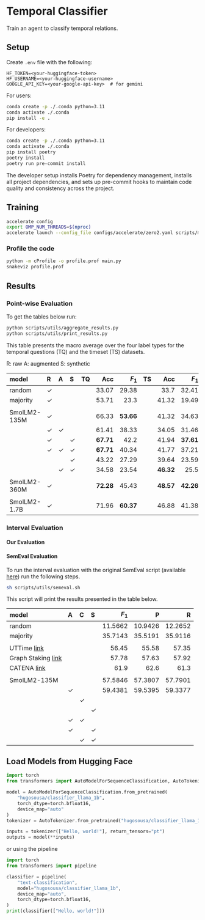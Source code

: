 # Temporal Classifier

Train an agent to classify temporal relations.

## Setup

Create `.env` file with the following:

```
HF_TOKEN=<your-huggingface-token>
HF_USERNAME=<your-huggingface-username>
GOOGLE_API_KEY=<your-google-api-key>  # for gemini
```

For users:

```sh
conda create -p ./.conda python=3.11
conda activate ./.conda
pip install -e .
```

For developers:

```sh
conda create -p ./.conda python=3.11
conda activate ./.conda
pip install poetry
poetry install
poetry run pre-commit install
```

The developer setup installs Poetry for dependency management, installs all project dependencies, and sets up pre-commit hooks to maintain code quality and consistency across the project.

## Training

```sh
accelerate config
export OMP_NUM_THREADS=$(nproc)
accelerate launch --config_file configs/accelerate/zero2.yaml scripts/model/train.py 
```

### Profile the code

```sh
python -m cProfile -o profile.prof main.py
snakeviz profile.prof
```

## Results

### Point-wise Evaluation

To get the tables below run:

```sh
python scripts/utils/aggregate_results.py
python scripts/utils/print_results.py
```

This table presents the macro average over the four label types for the temporal questions (TQ) and the timeset (TS) datasets. 

R: raw
A: augmented
S: synthetic


| model        | R    | A    | S    | TQ   |       Acc |     $F_1$ | TS   |       Acc |     $F_1$ |
| :----------- | :--- | :--- | :--- | :--- | --------: | --------: | :--- | --------: | --------: |
| random       | ✓    |      |      |      |     33.07 |     29.38 |      |      33.7 |     32.41 |
| majority     | ✓    |      |      |      |     53.71 |      23.3 |      |     41.32 |     19.49 |
|              |      |      |      |      |           |           |      |           |           |
| SmolLM2-135M | ✓    |      |      |      |     66.33 | **53.66** |      |     41.32 |     34.63 |
|              | ✓    | ✓    |      |      |     61.41 |     38.33 |      |     34.05 |     31.46 |
|              | ✓    |      | ✓    |      | **67.71** |      42.2 |      |     41.94 | **37.61** |
|              | ✓    | ✓    | ✓    |      | **67.71** |     40.34 |      |     41.77 |     37.21 |
|              |      |      | ✓    |      |     43.22 |     27.29 |      |     39.64 |     23.59 |
|              |      | ✓    | ✓    |      |     34.58 |     23.54 |      | **46.32** |      25.5 |
|              |      |      |      |      |           |           |      |           |           |
| SmolLM2-360M | ✓    |      |      |      | **72.28** |     45.43 |      | **48.57** | **42.26** |
|              |      |      |      |      |           |           |      |           |           |
| SmolLM2-1.7B | ✓    |      |      |      |     71.96 | **60.37** |      |     46.88 |     41.38 |


### Interval Evaluation

#### Our Evaluation


#### SemEval Evaluation

To run the interval evaluation with the original SemEval script (available [here](https://github.com/naushadzaman/tempeval3_toolkit)) run the following steps.

```sh
sh scripts/utils/semeval.sh
```

This script will print the results presented in the table below.

| model                                                                            | A    | C    | S    |   $F_1$ |       P |       R |
| :------------------------------------------------------------------------------- | :--- | :--- | :--- | ------: | ------: | ------: |
| random                                                                           |      |      |      | 11.5662 | 10.9426 | 12.2652 |
| majority                                                                         |      |      |      | 35.7143 | 35.5191 | 35.9116 |
|                                                                                  |      |      |      |         |         |         |
| UTTime [link](https://aclanthology.org/S13-2015.pdf)                             |      |      |      |   56.45 |   55.58 |   57.35 |
| Graph Staking [link](https://www.jstage.jst.go.jp/article/jnlp/22/3/22_171/_pdf) |      |      |      |   57.78 |   57.63 |   57.92 |
| CATENA [link](https://aclanthology.org/C16-1007/)                                |      |      |      |    61.9 |    62.6 |    61.3 |
|                                                                                  |      |      |      |         |         |         |
| SmolLM2-135M                                                                     |      |      |      | 57.5846 | 57.3807 | 57.7901 |
|                                                                                  | ✓    |      |      | 59.4381 | 59.5395 | 59.3377 |
|                                                                                  |      | ✓    |      |         |         |         |
|                                                                                  |      |      | ✓    |         |         |         |
|                                                                                  | ✓    | ✓    |      |         |         |         |
|                                                                                  | ✓    |      | ✓    |         |         |         |
|                                                                                  |      | ✓    | ✓    |         |         |         |


## Load Models from Hugging Face

```python
import torch
from transformers import AutoModelForSequenceClassification, AutoTokenizer

model = AutoModelForSequenceClassification.from_pretrained(
    "hugosousa/classifier_llama_1b", 
    torch_dtype=torch.bfloat16, 
    device_map="auto"
)
tokenizer = AutoTokenizer.from_pretrained("hugosousa/classifier_llama_1b")

inputs = tokenizer(["Hello, world!"], return_tensors="pt")
outputs = model(**inputs)
```

or using the pipeline

```python
import torch
from transformers import pipeline

classifier = pipeline(
    "text-classification",
    model="hugosousa/classifier_llama_1b",
    device_map="auto",
    torch_dtype=torch.bfloat16,
)
print(classifier(["Hello, world!"]))

```
